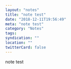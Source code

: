 ```yaml
---
layout: "notes"
title: "note test"
date: "2018-12-11T19:56:49"
meta: "note test"
category: "Notes"
tags:
syndication: ""
location: ""
twitterCard: false
---
```

note test
